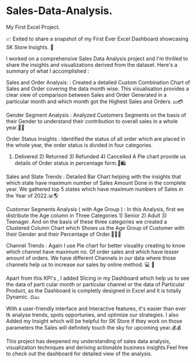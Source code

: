 # Sales-Data-Analysis.
My First Excel Project.

📈 Exited to share a snapshot of my First Ever Excel Dashboard showcasing SK Store Insights. 🚀 

I worked on a comprehensive Sales Data Analysis project and I'm thrilled to share the insights and visualizations derived from the dataset. Here's a summary of what I accomplished :

Sales and Order Analysis: :
Created a detailed Custom Combination Chart of Sales and Order covering the data month wise. This visualisation provides a clear view of comparison between Sales and Order Generated in a particular month and which month got the Highest Sales and Orders. 💵💳

Gender Segment Analysis :
Analyzed Customers Segments on the basis of their Gender to understand their contribution to overall sales in a whole year.🤵🧕

Order Status Insights :
Identified the status of all order which are placed in the whole year, the order status is divided in four categories.
1) Delivered 2) Returned 3) Refunded 4) Cancelled 
A Pie chart provide us details of Order status in percentage form.🛒🛍

Sales and State Trends :
Detailed Bar Chart helping with the insights that which state have maximum number of Sales Amount Done in the complete year.
We gathered top 5 states which have maximum numbers of Sales in the Year of 2022.📊🌎 

Customer Segments Analysis ( with Age Group ) :
In this Analysis, first we distribute the Age column in Three Categories 1) Senior 2) Adult 3) Teenager. And on the basis of these three categories we created a Clustered Column Chart which Shows us the Age Group of Customer with their Gender and their Percentage of Order.🧒🧑🧓

Channel Trends :
Again I use Pie chart for better visuality creating to know which channel have maximum no. Of order sales and which have lesser amount of orders.
We have different Channels in our data where those channels help us to increase our sales by online method. 💻 🛒 

Apart from this KPI's , I added Slicing in my Dashboard which help us to see the data of parti cular month or particular channel or the data of Particular Product, as the Dashboard is completly designed in Excel and it is totally Dynamic. ⚖💷

With a user-friendly interface and Interactive features, it's easier than ever tk analyse trends, spots opportunies, and optimize our strategies.
I also Added my Insight which will be helpful for SK Store if they work on those parameters the Sales will definitely touch the sky for upcoming year.💰💰

This project has deepened my understanding of sales data analysis, visualization techniques and deriving actionable business insights.Feel free to check out the dashboard for detailed view of the analysis.
